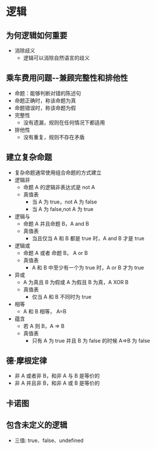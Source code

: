 # 逻辑

## 为何逻辑如何重要

- 消除歧义
  - 逻辑可以消除自然语言的歧义

## 乘车费用问题--兼顾完整性和排他性

- 命题：能够判断对错的陈述句
- 命题正确时，称该命题为真
- 命题错误时，称该命题为假
- 完整性
  - 没有遗漏，规则在任何情况下都适用
- 排他性
  - 没有重复，规则不存在矛盾

## 建立复杂命题

- 复杂命题通常使用组合命题的方式建立
- 逻辑非
  - 命题 A 的逻辑非表达式是 not A
  - 真值表
    - 当 A 为 true，not A 为 false
    - 当 A 为 false,not A 为 true
- 逻辑与
  - 命题 A 并且命题 B，A and B
  - 真值表
    - 当且仅当 A 和 B 都是 true 时，A and B 才是 true
- 逻辑或
  - 命题 A 或者 命题 B， A or B
  - 真值表
    - A 和 B 中至少有一个为 true 时，A or B 才为 true
- 异或
  - A 为真且 B 为假或 A 为假且 B 为真，A XOR B
  - 真值表
    - 仅当 A 和 B 不同时为 true
- 相等
  - A 和 B 相等， A=B
- 蕴含
  - 若 A 则 B，A => B
  - 真值表
    - 只有 A 为 true 并且 B 为 false 的时候 A=>B 为 false

## 德·摩根定律

- 非 A 或者非 B，和非 A 与 B 是等价的
- 非 A 并且非 B，和非 A 或 B 是等价的

## 卡诺图

## 包含未定义的逻辑

- 三值: true、false、undefined
